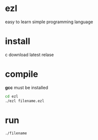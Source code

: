 # ezl
easy to learn simple programming language
# install
c
download latest relase
# compile
__gcc__ must be installed
``` bash
cd ezl
./ezl filename.ezl
```
# run
``` bash
./filename
```
